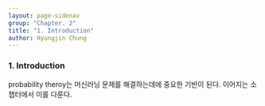 ```yaml
---
layout: page-sidenav
group: "Chapter. 2"
title: "1. Introduction"
author: Hyungjin Chung
---
```


### 1. Introduction

probability theroy는 머신러닝 문제를 해결하는데에 중요한 기반이 된다. 이어지는 소 챕터에서 이를 다룬다.